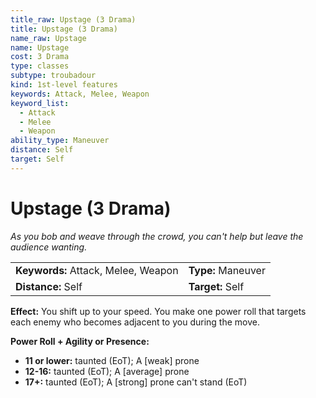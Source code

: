 ```yaml
---
title_raw: Upstage (3 Drama)
title: Upstage (3 Drama)
name_raw: Upstage
name: Upstage
cost: 3 Drama
type: classes
subtype: troubadour
kind: 1st-level features
keywords: Attack, Melee, Weapon
keyword_list:
  - Attack
  - Melee
  - Weapon
ability_type: Maneuver
distance: Self
target: Self
---
```


# Upstage (3 Drama)

*As you bob and weave through the crowd, you can't help but leave the audience wanting.*

|                                     |                    |
| :---------------------------------- | :----------------- |
| **Keywords:** Attack, Melee, Weapon | **Type:** Maneuver |
| **Distance:** Self                  | **Target:** Self   |

**Effect:** You shift up to your speed. You make one power roll that targets each enemy who becomes adjacent to you during the move.

**Power Roll + Agility or Presence:**

- **11 or lower:** taunted (EoT); A \[weak\] prone
- **12-16:** taunted (EoT); A \[average\] prone
- **17+:** taunted (EoT); A \[strong\] prone can't stand (EoT)
